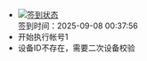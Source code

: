 - [![签到状态](https://github.com/womade/Cloud189-Actions/actions/workflows/main.yml/badge.svg?branch=main)](https://github.com/womade/Cloud189-Actions/actions/workflows/main.yml) <br> 签到时间：2025-09-08 00:37:56
- 开始执行帐号1
- 设备ID不存在，需要二次设备校验
